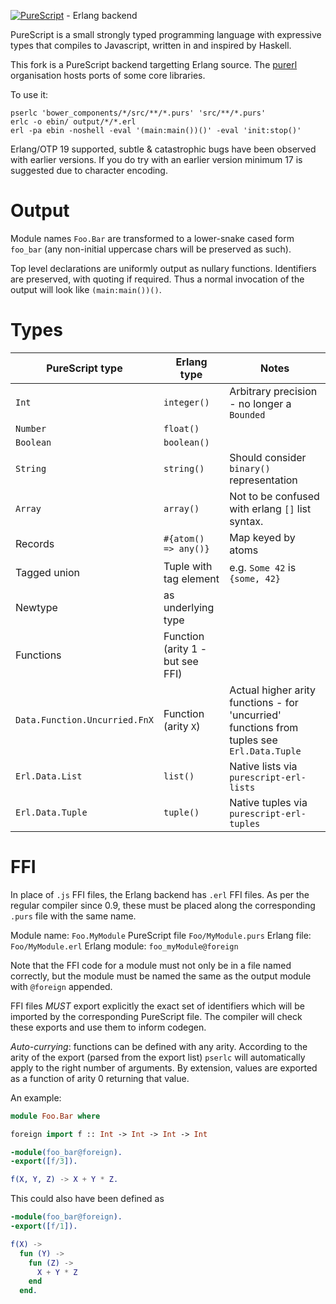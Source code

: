 [![PureScript](logo.png)](http://purescript.org) - Erlang backend

PureScript is a small strongly typed programming language with expressive types that compiles to Javascript, written in and inspired by Haskell.

This fork is a PureScript backend targetting Erlang source. The [purerl](https://github.com/purerl) organisation hosts ports of some core libraries.

To use it:

```
pserlc 'bower_components/*/src/**/*.purs' 'src/**/*.purs'
erlc -o ebin/ output/*/*.erl
erl -pa ebin -noshell -eval '(main:main())()' -eval 'init:stop()'
```

Erlang/OTP 19 supported, subtle & catastrophic bugs have been observed with earlier versions. If you do try with an earlier version minimum 17 is suggested due to character encoding.

# Output

Module names `Foo.Bar` are transformed to a lower-snake cased form `foo_bar` (any non-initial uppercase chars will be preserved as such).

Top level declarations are uniformly output as nullary functions. Identifiers are preserved, with quoting if required. Thus a normal invocation of the output will look like `(main:main())()`.

# Types

| PureScript type | Erlang type | Notes |
| --- | --- | --- |
| `Int` | `integer()` | Arbitrary precision - no longer a `Bounded` |
| `Number` | `float()` |
| `Boolean` | `boolean()` |
| `String` | `string()` | Should consider `binary()` representation |
| `Array` | `array()` | Not to be confused with erlang `[]` list syntax. |
| Records | `#{atom() => any()}` | Map keyed by atoms |
| Tagged union | Tuple with tag element | e.g. `Some 42` is `{some, 42}` |
| Newtype | as underlying type |
| Functions | Function (arity 1 - but see FFI) |
| `Data.Function.Uncurried.FnX` | Function (arity `X`) | Actual higher arity functions - for 'uncurried' functions from tuples see `Erl.Data.Tuple`  | 
| `Erl.Data.List`  | `list()`| Native lists via  `purescript-erl-lists` |
| `Erl.Data.Tuple` | `tuple()` | Native tuples via `purescript-erl-tuples` |

# FFI
In place of `.js` FFI files, the Erlang backend has `.erl` FFI files. As per the regular compiler since 0.9, these must be placed along the corresponding `.purs` file with the same name.


Module name: `Foo.MyModule`
PureScript file `Foo/MyModule.purs`
Erlang file: `Foo/MyModule.erl`
Erlang module: `foo_myModule@foreign`

Note that the FFI code for a module must not only be in a file named correctly, but the module must be named the same as the output module with `@foreign` appended.

FFI files *MUST* export explicitly the exact set of identifiers which will be imported by the corresponding PureScript file. The compiler will check these exports and use them to inform codegen.

*Auto-currying*: functions can be defined with any arity. According to the arity of the export (parsed from the export list) `pserlc` will automatically apply to the right number of arguments. By extension, values are exported as a function of arity 0 returning that value.

An example:

```purescript
module Foo.Bar where

foreign import f :: Int -> Int -> Int -> Int
```

```erlang
-module(foo_bar@foreign).
-export([f/3]).

f(X, Y, Z) -> X + Y * Z.
```

This could also have been defined as
```erlang
-module(foo_bar@foreign).
-export([f/1]).

f(X) ->
  fun (Y) ->
    fun (Z) ->
      X + Y * Z
    end
  end.
```
